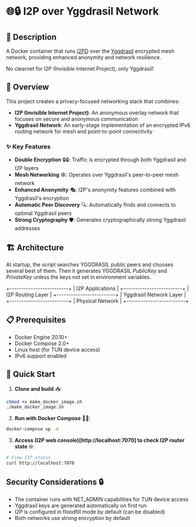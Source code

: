 # 🌐🔒 I2P over Yggdrasil Network

## 📝 Description

A Docker container that runs [I2PD](https://i2pd.website/) over the [Yggdrasil](https://yggdrasil-network.github.io/) encrypted mesh network, providing enhanced anonymity and network resilience.

No clearnet for I2P (Invisible Internet Project), only Yggdrasil!

## 🎯 Overview

This project creates a privacy-focused networking stack that combines:

- **I2P (Invisible Internet Project)**: An anonymous overlay network that focuses on secure and anonymous communication
- **Yggdrasil Network**: An early-stage implementation of an encrypted IPv6 routing network for mesh and point-to-point connectivity

### ✨ Key Features

- **Double Encryption** 🔒🔒: Traffic is encrypted through both Yggdrasil and I2P layers
- **Mesh Networking** 🕸️: Operates over Yggdrasil's peer-to-peer mesh network
- **Enhanced Anonymity** 🎭: I2P's anonymity features combined with Yggdrasil's encryption
- **Automatic Peer Discovery** 🔍: Automatically finds and connects to optimal Yggdrasil peers
- **Strong Cryptography** 🛡️: Generates cryptographically strong Yggdrasil addresses

## 🏗️ Architecture

At startup, the script searches YGGDRASIL public peers and chooses several best of them. 
Then it generates YGGDRASIL *PublicKey* and *PrivateKey* unless the keys not set in environment variables.

+-------------------------+
| I2P Applications        |
+-------------------------+
| I2P Routing Layer       |
+-------------------------+
| Yggdrasil Network Layer |
+-------------------------+
| Physical Network        |
+-------------------------+

## 📋 Prerequisites

- Docker Engine 20.10+
- Docker Compose 2.0+
- Linux host (for TUN device access)
- IPv6 support enabled

## 🚀 Quick Start

1. **Clone and build** 📥:
```bash
chmod +x make_docker_image.sh
./make_docker_image.sh
```

2. **Run with Docker Compose** 🏃‍♂️:
```bash
docker-compose up -d
```

3. **Access (I2P web console)[http://localhost:7070] to check I2P router state** 🌐:
```bash
# View I2P status
curl http://localhost:7070
```

## Security Considerations 🔒

 - The container runs with NET_ADMIN capabilities for TUN device access
 - Yggdrasil keys are generated automatically on first run
 - I2P is configured in floodfill mode by default (can be disabled)
 - Both networks use strong encryption by default